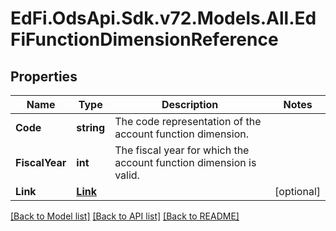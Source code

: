 # EdFi.OdsApi.Sdk.v72.Models.All.EdFiFunctionDimensionReference

## Properties

Name | Type | Description | Notes
------------ | ------------- | ------------- | -------------
**Code** | **string** | The code representation of the account function dimension. | 
**FiscalYear** | **int** | The fiscal year for which the account function dimension is valid. | 
**Link** | [**Link**](Link.md) |  | [optional] 

[[Back to Model list]](../README.md#documentation-for-models) [[Back to API list]](../README.md#documentation-for-api-endpoints) [[Back to README]](../README.md)

